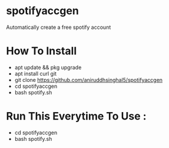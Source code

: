 # spotifyaccgen
Automatically create a free spotify account

# How To Install 
- apt update && pkg upgrade
- apt install curl git
- git clone https://github.com/aniruddhsinghal5/spotifyaccgen
- cd spotifyaccgen
- bash spotify.sh
# Run This Everytime To Use :
- cd spotifyaccgen
- bash spotify.sh
